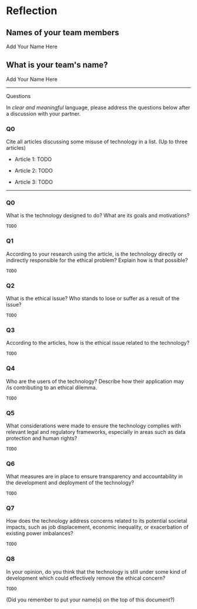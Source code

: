 # Reflection

## Names of your team members

Add Your Name Here

## What is your team's name?

Add Your Name Here

---

Questions

In _clear and meaningful_ language, please address the questions below after a discussion with your partner.

### Q0

Cite all articles discussing some misuse of technology in a list. (Up to three articles)

+ Article 1: TODO

+ Article 2: TODO

+ Article 3: TODO

---
### Q0

What is the technology designed to do? What are its goals and motivations?

```
TODO
```
### Q1

According to your research using the article, is the technology directly or indirectly responsible for the ethical problem? Explain how is that possible?

```
TODO
```

### Q2
What is the ethical issue? Who stands to lose or suffer as a result of the issue?

```
TODO
```

### Q3

According to the articles, how is the ethical issue related to the technology?

```
TODO
```

### Q4

Who are the users of the technology? Describe how their application may /is contributing to an ethical dilemma.

```
TODO
```

### Q5

What considerations were made to ensure the technology complies with relevant legal and regulatory frameworks, especially in areas such as data protection and human rights?

```
TODO
```

### Q6

What measures are in place to ensure transparency and accountability in the development and deployment of the technology?

```
TODO
```

### Q7

How does the technology address concerns related to its potential societal impacts, such as job displacement, economic inequality, or exacerbation of existing power imbalances?

```
TODO
```
### Q8

In your opinion, do you think that the technology is still under some kind of development which could effectively remove the ethical concern?

```
TODO
```

(Did you remember to put your name(s) on the top of this document?)
